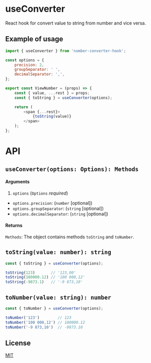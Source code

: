 # useConverter
React hook for convert value to string from number and vice versa.

## Example of usage
```javascript
import { useConverter } from 'number-converter-hook';

const options = {
    precision: 2,
    groupSeparator: ' ',
    decimalSeparator: ',',
};

export const ViewNumber = (props) => {
    const { value, ...rest } = props;
    const { toString } = useConverter(options);

    return (
        <span {...rest}>
            {toString(value)}
        </span>
    );
};
```

# API
## `useConverter(options: Options): Methods`
#### Arguments
1. `options` (`Options` _required_)
- `options.precision`: (`number` [optional])
- `options.groupSeparator`: (`string` [optional])
- `options.decimalSeparator`: (`string` [optional])

#### Returns
`Methods`: The object contains methods `toString` and `toNumber`.

## `toString(value: number): string`
```javascript
const { toString } = useConverter(options);

toString(123)       // '123,00'
toString(100000.12) // '100 000,12'
toString(-9873.1)   // '-9 873,10'
```

## `toNumber(value: string): number`
```javascript
const { toNumber } = useConverter(options);

toNumber('123')        // 123
toNumber('100 000,12') // 100000.12
toNumber('-9 873,10')  // -9873.10
```

## License
[MIT](LICENSE)